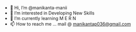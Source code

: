 - 👋 Hi, I’m @manikanta-manii
- 👀 I’m interested in Developing New Skills
- 🌱 I’m currently learning M E R N
- 📫 How to reach me ... mail @ manikantap036@gmail.com

<!---
manikanta-manii/manikanta-manii is a ✨ special ✨ repository because its `README.md` (this file) appears on your GitHub profile.
You can click the Preview link to take a look at your changes.
--->
